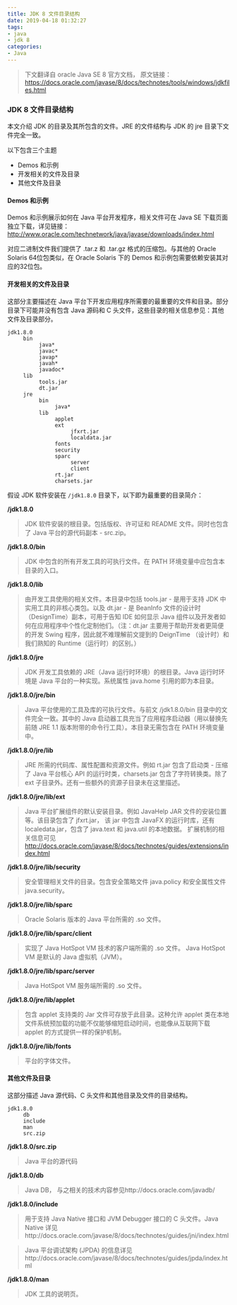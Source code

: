 ```yaml
---
title: JDK 8 文件目录结构
date: 2019-04-18 01:32:27
tags: 
- java
- jdk 8
categories:
- Java
---
```


> 下文翻译自 oracle Java SE 8 官方文档， 原文链接：https://docs.oracle.com/javase/8/docs/technotes/tools/windows/jdkfiles.html

### JDK 8 文件目录结构

本文介绍 JDK 的目录及其所包含的文件。JRE 的文件结构与 JDK 的 jre 目录下文件完全一致。

以下包含三个主题
- Demos 和示例
- 开发相关的文件及目录
- 其他文件及目录

<!-- more -->

#### Demos 和示例

Demos 和示例展示如何在 Java 平台开发程序，相关文件可在 Java SE 下载页面独立下载，详见链接：http://www.oracle.com/technetwork/java/javase/downloads/index.html

对应二进制文件我们提供了 .tar.z 和 .tar.gz 格式的压缩包。与其他的 Oracle Solaris 64位包类似，在 Oracle Solaris 下的 Demos 和示例包需要依赖安装其对应的32位包。

#### 开发相关的文件及目录
这部分主要描述在 Java 平台下开发应用程序所需要的最重要的文件和目录。部分目录下可能并没有包含 Java 源码和 C 头文件，这些目录的相关信息参见：其他文件及目录部分。

``` text
jdk1.8.0
     bin
          java*
          javac*
          javap*
          javah*
          javadoc*
     lib
          tools.jar
          dt.jar
     jre
          bin
               java*
          lib
               applet
               ext
                    jfxrt.jar
                    localdata.jar
               fonts
               security
               sparc
                    server
                    client
               rt.jar
               charsets.jar
```

假设 JDK 软件安装在 `/jdk1.8.0` 目录下，以下即为最重要的目录简介：

**/jdk1.8.0**
> JDK 软件安装的根目录。包括版权、许可证和 README 文件。同时也包含了 Java 平台的源代码副本 - src.zip。

**/jdk1.8.0/bin**
> JDK 中包含的所有开发工具的可执行文件。在 PATH 环境变量中应包含本目录的入口。

**/jdk1.8.0/lib**
> 由开发工具使用的相关文件。本目录中包括 tools.jar - 是用于支持 JDK 中实用工具的非核心类包。以及 dt.jar - 是 BeanInfo 文件的设计时（DesignTime）副本，可用于告知 IDE 如何显示 Java 组件以及开发者如何在应用程序中个性化定制他们。（注：dt.jar 主要用于帮助开发者更简便的开发 Swing 程序，因此就不难理解前文提到的 DeignTime （设计时）和我们熟知的 Runtime（运行时）的区别。）

**/jdk1.8.0/jre**
> JDK 开发工具依赖的 JRE（Java 运行时环境）的根目录。Java 运行时环境是 Java 平台的一种实现。系统属性 java.home 引用的即为本目录。

**/jdk1.8.0/jre/bin**
> Java 平台使用的工具及库的可执行文件。与前文 /jdk1.8.0/bin 目录中的文件完全一致。其中的 Java 启动器工具充当了应用程序启动器（用以替换先前随 JRE 1.1 版本附带的命令行工具）。本目录无需包含在 PATH 环境变量中。

**/jdk1.8.0/jre/lib**
> JRE 所需的代码库、属性配置和资源文件。例如 rt.jar 包含了启动类 - 压缩了 Java 平台核心 API 的运行时类，charsets.jar 包含了字符转换类。除了 ext 子目录外。还有一些额外的资源子目录未在这里描述。

**/jdk1.8.0/jre/lib/ext**
> Java 平台扩展组件的默认安装目录。例如 JavaHelp JAR 文件的安装位置等。该目录包含了 jfxrt.jar， 该 jar 中包含 JavaFX 的运行时库，还有 localedata.jar，包含了 java.text 和 java.util 的本地数据。 扩展机制的相关信息可见 http://docs.oracle.com/javase/8/docs/technotes/guides/extensions/index.html

**/jdk1.8.0/jre/lib/security**
> 安全管理相关文件的目录。包含安全策略文件 java.policy 和安全属性文件 java.security。

**/jdk1.8.0/jre/lib/sparc**
> Oracle Solaris 版本的 Java 平台所需的 .so 文件。

**/jdk1.8.0/jre/lib/sparc/client**
> 实现了 Java HotSpot VM 技术的客户端所需的 .so 文件。 Java HotSpot VM 是默认的 Java 虚拟机（JVM）。

**/jdk1.8.0/jre/lib/sparc/server**
> Java HotSpot VM 服务端所需的 .so 文件。

**/jdk1.8.0/jre/lib/applet**
> 包含 applet 支持类的 Jar 文件可存放于此目录。这种允许 applet 类在本地文件系统预加载的功能不仅能够缩短启动时间，也能像从互联网下载 applet 的方式提供一样的保护机制。

**/jdk1.8.0/jre/lib/fonts**
> 平台的字体文件。

#### 其他文件及目录
这部分描述 Java 源代码、C 头文件和其他目录及文件的目录结构。

``` text
jdk1.8.0
     db
     include
     man
     src.zip
```

**/jdk1.8.0/src.zip**
> Java 平台的源代码

**/jdk1.8.0/db**
> Java DB， 与之相关的技术内容参见http://docs.oracle.com/javadb/

**/jdk1.8.0/include**
> 用于支持 Java Native 接口和 JVM Debugger 接口的 C 头文件。Java Native 详见http://docs.oracle.com/javase/8/docs/technotes/guides/jni/index.html

> Java 平台调试架构 (JPDA) 的信息详见http://docs.oracle.com/javase/8/docs/technotes/guides/jpda/index.html

**/jdk1.8.0/man**

> JDK 工具的说明页。